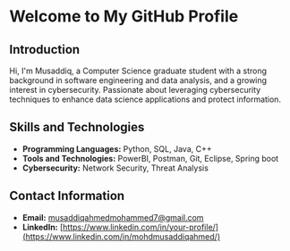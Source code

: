 # Welcome to My GitHub Profile

## Introduction
Hi, I'm Musaddiq, a Computer Science graduate student with a strong background in software engineering and data analysis, and a growing interest in cybersecurity. Passionate about leveraging cybersecurity techniques to enhance data science applications and protect information.

## Skills and Technologies
- **Programming Languages:** Python, SQL, Java, C++
- **Tools and Technologies:** PowerBI, Postman, Git, Eclipse, Spring boot
- **Cybersecurity:** Network Security, Threat Analysis

## Contact Information
- **Email:** musaddiqahmedmohammed7@gmail.com
- **LinkedIn:** [https://www.linkedin.com/in/your-profile/](https://www.linkedin.com/in/mohdmusaddiqahmed/)
